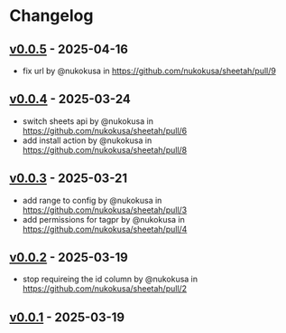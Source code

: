# Changelog

## [v0.0.5](https://github.com/nukokusa/sheetah/compare/v0.0.4...v0.0.5) - 2025-04-16
- fix url by @nukokusa in https://github.com/nukokusa/sheetah/pull/9

## [v0.0.4](https://github.com/nukokusa/sheetah/compare/v0.0.3...v0.0.4) - 2025-03-24
- switch sheets api by @nukokusa in https://github.com/nukokusa/sheetah/pull/6
- add install action by @nukokusa in https://github.com/nukokusa/sheetah/pull/8

## [v0.0.3](https://github.com/nukokusa/sheetah/compare/v0.0.2...v0.0.3) - 2025-03-21
- add range to config by @nukokusa in https://github.com/nukokusa/sheetah/pull/3
- add permissions for tagpr by @nukokusa in https://github.com/nukokusa/sheetah/pull/4

## [v0.0.2](https://github.com/nukokusa/sheetah/compare/v0.0.1...v0.0.2) - 2025-03-19
- stop requireing the id column by @nukokusa in https://github.com/nukokusa/sheetah/pull/2

## [v0.0.1](https://github.com/nukokusa/sheetah/commits/v0.0.1) - 2025-03-19

